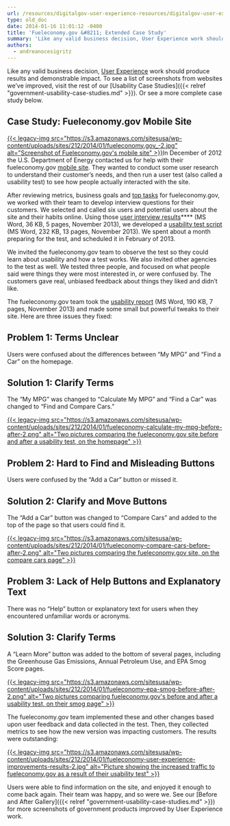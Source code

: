 ```yaml
---
url: /resources/digitalgov-user-experience-resources/digitalgov-user-experience-program-results-and-case-studies/
type: old_doc
date: 2014-01-16 11:01:12 -0400
title: 'Fueleconomy.gov &#8211; Extended Case Study'
summary: 'Like any valid business decision, User Experience work should produce results and demonstrable impact. To see a list of screenshots from websites we&#8217;ve improved, visit the rest of our Usability Case Studies. Or see a more complete case study below. Case Study: Fueleconomy.gov Mobile Site In December of 2012'
authors:
  - andreanocesigritz
---
```


Like any valid business decision, [User Experience](http://www.usability.gov/what-and-why/benefits-of-ucd.html) work should produce results and demonstrable impact. To see a list of screenshots from websites we&#8217;ve improved, visit the rest of our [Usability Case Studies]({{< relref "government-usability-case-studies.md" >}}). Or see a more complete case study below.

## Case Study: Fueleconomy.gov Mobile Site

[{{< legacy-img src="https://s3.amazonaws.com/sitesusa/wp-content/uploads/sites/212/2014/01/fueleconomy.gov_-2.jpg" alt="Screenshot of Fueleconomy.gov's mobile site" >}}](https://s3.amazonaws.com/sitesusa/wp-content/uploads/sites/212/2014/01/fueleconomy.gov_-2.jpg)In December of 2012 the U.S. Department of Energy contacted us for help with their fueleconomy.gov [mobile site](http://fueleconomy.gov/m/). They wanted to conduct some user research to understand their customer&#8217;s needs, and then run a user test (also called a usability test) to see how people actually interacted with the site.

After reviewing metrics, business goals and [top tasks](http://www.usability.gov/how-to-and-tools/methods/task-analysis.html) for fueleconomy.gov, we worked with their team to develop interview questions for their customers. We selected and called six users and potential users about the site and their habits online. Using those [user interview results](https://s3.amazonaws.com/sitesusa/wp-content/uploads/sites/212/2014/01/summary-interviews-fueleconomy-mobile-site.doc)**** (MS Word, 36 KB, 5 pages, November 2013), we developed a [usability test script](https://s3.amazonaws.com/sitesusa/wp-content/uploads/sites/212/2014/01/usability-testing-script-fueleconomy.doc) (MS Word, 232 KB, 13 pages, November 2013). We spent about a month preparing for the test, and scheduled it in February of 2013.

We invited the fueleconomy.gov team to observe the test so they could learn about usability and how a test works. We also invited other agencies to the test as well. We tested three people, and focused on what people said were things they were most interested in, or were confused by. The customers gave real, unbiased feedback about things they liked and didn&#8217;t like.

The fueleconomy.gov team took the [usability report](https://s3.amazonaws.com/sitesusa/wp-content/uploads/sites/212/2014/01/usability-report-fueleconomygov-mobile-site.doc) (MS Word, 190 KB, 7 pages, November 2013) and made some small but powerful tweaks to their site. Here are three issues they fixed:

## Problem 1: Terms Unclear

Users were confused about the differences between &#8220;My MPG&#8221; and &#8220;Find a Car&#8221; on the homepage.

## Solution 1: Clarify Terms

The &#8220;My MPG&#8221; was changed to &#8220;Calculate My MPG&#8221; and &#8220;Find a Car&#8221; was changed to &#8220;Find and Compare Cars.&#8221;

[{{< legacy-img src="https://s3.amazonaws.com/sitesusa/wp-content/uploads/sites/212/2014/01/fueleconomy-calculate-my-mpg-before-after-2.png" alt="Two pictures comparing the fueleconomy.gov site before and after a usability test, on the homepage" >}}](https://s3.amazonaws.com/sitesusa/wp-content/uploads/sites/212/2014/01/fueleconomy-calculate-my-mpg-before-after-2.png)

## Problem 2: Hard to Find and Misleading Buttons

Users were confused by the &#8220;Add a Car&#8221; button or missed it.

## Solution 2: Clarify and Move Buttons

The &#8220;Add a Car&#8221; button was changed to &#8220;Compare Cars&#8221; and added to the top of the page so that users could find it.

[{{< legacy-img src="https://s3.amazonaws.com/sitesusa/wp-content/uploads/sites/212/2014/01/fueleconomy-compare-cars-before-after-2.png" alt="Two pictures comparing the fueleconomy.gov site, on the compare cars page" >}}](https://s3.amazonaws.com/sitesusa/wp-content/uploads/sites/212/2014/01/fueleconomy-compare-cars-before-after-2.png)

## Problem 3: Lack of Help Buttons and Explanatory Text

There was no &#8220;Help&#8221; button or explanatory text for users when they encountered unfamiliar words or acronyms.

## Solution 3: Clarify Terms

A &#8220;Learn More&#8221; button was added to the bottom of several pages, including the Greenhouse Gas Emissions, Annual Petroleum Use, and EPA Smog Score pages.

[{{< legacy-img src="https://s3.amazonaws.com/sitesusa/wp-content/uploads/sites/212/2014/01/fueleconomy-epa-smog-before-after-2.png" alt="Two pictures comparing fueleconomy.gov's before and after a usability test, on their smog page" >}}](https://s3.amazonaws.com/sitesusa/wp-content/uploads/sites/212/2014/01/fueleconomy-epa-smog-before-after-2.png)

The fueleconomy.gov team implemented these and other changes based upon user feedback and data collected in the test. Then, they collected metrics to see how the new version was impacting customers. The results were outstanding:

[{{< legacy-img src="https://s3.amazonaws.com/sitesusa/wp-content/uploads/sites/212/2014/01/fueleconomy-user-experience-improvements-results-2.jpg" alt="Picture showing the increased traffic to fueleconomy.gov as a result of their usability test" >}}](https://s3.amazonaws.com/sitesusa/wp-content/uploads/sites/212/2014/01/fueleconomy-user-experience-improvements-results-2.jpg)

Users were able to find information on the site, and enjoyed it enough to come back again. Their team was happy, and so were we. See our [Before and After Gallery]({{< relref "government-usability-case-studies.md" >}}) for more screenshots of government products improved by User Experience work.